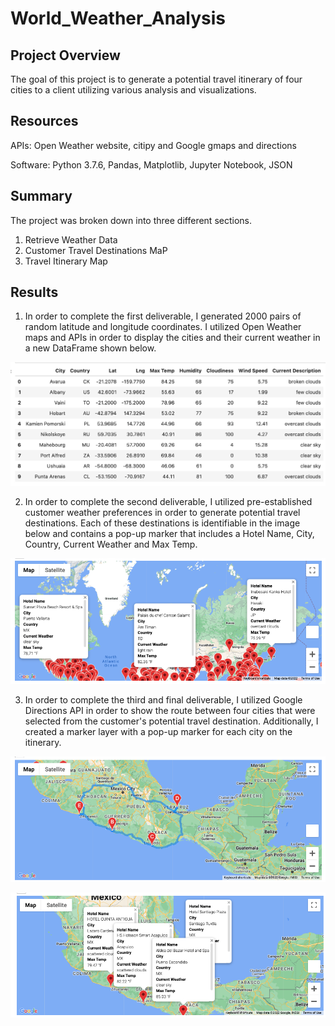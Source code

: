 # World_Weather_Analysis

## Project Overview
The goal of this project is to generate a potential travel itinerary of four cities to a client utilizing various analysis and visualizations.


## Resources
APIs: Open Weather website, citipy and Google gmaps and directions

Software: Python 3.7.6, Pandas, Matplotlib, Jupyter Notebook, JSON

## Summary
The project was broken down into three different sections.

1. Retrieve Weather Data
2. Customer Travel Destinations MaP
3. Travel Itinerary Map

## Results
1. In order to complete the first deliverable, I generated 2000 pairs of random latitude and longitude coordinates. I utilized Open Weather maps and APIs in order to display the cities and their current weather in a new DataFrame shown below. 

![WeatherDatabase](https://github.com/annietresca/World_Weather_Analysis/blob/main/Weather_Database/DataFrame_WeatherDatabase.png)

2. In order to complete the second deliverable, I utilized pre-established customer weather preferences in order to generate potential travel destinations. Each of these destinations is identifiable in the image below and contains a pop-up marker that includes a Hotel Name, City, Country, Current Weather and Max Temp. 

![destinationmap](https://github.com/annietresca/World_Weather_Analysis/blob/main/Vacation_Search/WeatherPy_vacation_map.png)

3. In order to complete the third and final deliverable, I utilized Google Directions API in order to show the route between four cities that were selected from the customer's potential travel destination. Additionally, I created a marker layer with a pop-up marker for each city on the itinerary. 

![itinerary](https://github.com/annietresca/World_Weather_Analysis/blob/main/Vacation_Itinerary/WeatherPy_travel_map.png)

![popupitinerary](https://github.com/annietresca/World_Weather_Analysis/blob/main/Vacation_Itinerary/WeatherPy_travel_map_markers.png) 
